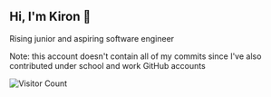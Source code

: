 ## Hi, I'm Kiron 👋
Rising junior and aspiring software engineer 

Note: this account doesn't contain all of my commits since I've also contributed under school and work GitHub accounts

![Visitor Count](https://profile-counter.glitch.me/edmundj0/count.svg)
